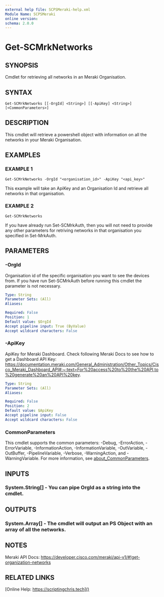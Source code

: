 ```yaml
---
external help file: SCPSMeraki-help.xml
Module Name: SCPSMeraki
online version:
schema: 2.0.0
---
```


# Get-SCMrkNetworks

## SYNOPSIS
Cmdlet for retrieving all networks in an Meraki Organisation.

## SYNTAX

```
Get-SCMrkNetworks [[-OrgId] <String>] [[-ApiKey] <String>] [<CommonParameters>]
```

## DESCRIPTION
This cmdlet will retrieve a powershell object with information on all
the networks in your Meraki Organisation.

## EXAMPLES

### EXAMPLE 1
```
Get-SCMrkNetworks -OrgId "<organisation_id>" -ApiKey "<api_key>"
```

This example will take an ApiKey and an Organisation Id and retrieve all networks
in that organisation.

### EXAMPLE 2
```
Get-SCMrkNetworks
```

If you have already run Set-SCMrkAuth, then you will not need to provide any
other parameters for retriving networks in that organisation you specified in
Set-MrkAuth.

## PARAMETERS

### -OrgId
Organisation id of the specific organisation you want to see the devices from.
If you have run Set-SCMrkAuth before running this cmdlet the parameter is not necessary.

```yaml
Type: String
Parameter Sets: (All)
Aliases:

Required: False
Position: 1
Default value: $OrgId
Accept pipeline input: True (ByValue)
Accept wildcard characters: False
```

### -ApiKey
ApiKey for Meraki Dashboard.
Check following Meraki Docs to see how to get a Dashboard API Key:
https://documentation.meraki.com/General_Administration/Other_Topics/Cisco_Meraki_Dashboard_API#:~:text=For%20access%20to%20the%20API,to%20generate%20an%20API%20key.

```yaml
Type: String
Parameter Sets: (All)
Aliases:

Required: False
Position: 2
Default value: $ApiKey
Accept pipeline input: False
Accept wildcard characters: False
```

### CommonParameters
This cmdlet supports the common parameters: -Debug, -ErrorAction, -ErrorVariable, -InformationAction, -InformationVariable, -OutVariable, -OutBuffer, -PipelineVariable, -Verbose, -WarningAction, and -WarningVariable. For more information, see [about_CommonParameters](http://go.microsoft.com/fwlink/?LinkID=113216).

## INPUTS

### System.String[] - You can pipe OrgId as a string into the cmdlet.
## OUTPUTS

### System.Array[] - The cmdlet will output an PS Object with an array of all the networks.
## NOTES
Meraki API Docs: https://developer.cisco.com/meraki/api-v1/#!get-organization-networks

## RELATED LINKS

[Online Help: https://scriptingchris.tech]()

